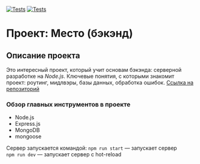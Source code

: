 [![Tests](https://github.com/Tvmarko/express-mesto-gha/actions/workflows/tests-13-sprint.yml/badge.svg)](https://github.com/Tvmarko/express-mesto-gha/actions/workflows/tests-13-sprint.yml) [![Tests](https://github.com/Tvmarko/express-mesto-gha/actions/workflows/tests-14-sprint.yml/badge.svg)](https://github.com/Tvmarko/express-mesto-gha/actions/workflows/tests-14-sprint.yml)

# Проект: Место (бэкэнд)

## Описание проекта    
Это интересный проект, который учит основам бэкэнда: серверной разработке на *Node.js*. Ключевые понятия, с которыми знакомит проект: роутинг, мидлвэры, базы данных, обработка ошибок.
[Ссылка на репозиторий](https://github.com/Tvmarko/express-mesto-gha)

### Обзор главных инструментов в проекте
* Node.js
* Express.js
* MongoDB
* mongoose

Сервер запускается командой:
`npm run start` — запускает сервер   
`npm run dev` — запускает сервер с hot-reload
